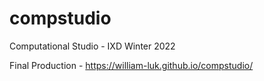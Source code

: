 # compstudio
Computational Studio - IXD Winter 2022

Final Production - https://william-luk.github.io/compstudio/
